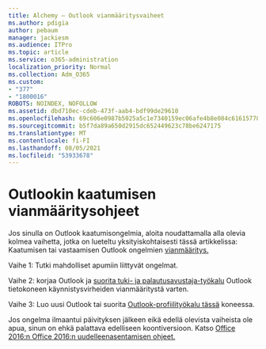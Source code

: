 ```yaml
---
title: Alchemy – Outlook vianmääritysvaiheet
ms.author: pdigia
author: pebaum
manager: jackiesm
ms.audience: ITPro
ms.topic: article
ms.service: o365-administration
localization_priority: Normal
ms.collection: Adm_O365
ms.custom:
- "377"
- "1800016"
ROBOTS: NOINDEX, NOFOLLOW
ms.assetid: dbd710ec-cdeb-473f-aab4-bdf99de29610
ms.openlocfilehash: 69c606e0987b5025a5c1e7340159ec06afe4b8e084c61615778a90114f9b4ecb
ms.sourcegitcommit: b5f7da89a650d2915dc652449623c78be6247175
ms.translationtype: MT
ms.contentlocale: fi-FI
ms.lasthandoff: 08/05/2021
ms.locfileid: "53933678"
---
```

# <a name="outlook-crash-troubleshooting-steps"></a>Outlookin kaatumisen vianmääritysohjeet

Jos sinulla on Outlook kaatumisongelmia, aloita noudattamalla alla olevia kolmea vaihetta, jotka on lueteltu yksityiskohtaisesti tässä artikkelissa: Kaatumisen tai vastaamisen Outlook ongelmien [vianmääritys.](https://docs.microsoft.com/exchange/troubleshoot/outlook-crashes/crash-issues)
  
Vaihe 1: Tutki mahdolliset apumiin liittyvät ongelmat.
  
Vaihe 2: korjaa Outlook ja [suorita tuki- ja palautusavustaja-työkalu](https://aka.ms/SaRA-OutlookWontStart) Outlook tietokoneen käynnistysvirheiden vianmääritystä varten.
  
Vaihe 3: Luo uusi Outlook tai suorita [Outlook-profiilityökalu tässä](https://aka.ms/SaRA-OutlookSetupProfile) koneessa.
  
Jos ongelma ilmaantui päivityksen jälkeen eikä edellä olevista vaiheista ole apua, sinun on ehkä palattava edelliseen koontiversioon. Katso [Office 2016:n Office 2016:n uudelleenasentamisen ohjeet.](https://support.microsoft.com/help/2770432)
  